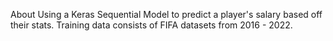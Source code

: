 About
Using a Keras Sequential Model to predict a player's salary based off their stats. Training data consists of FIFA datasets from 2016 - 2022.
